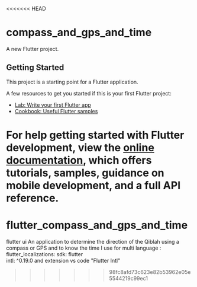 <<<<<<< HEAD
# compass_and_gps_and_time

A new Flutter project.

## Getting Started

This project is a starting point for a Flutter application.

A few resources to get you started if this is your first Flutter project:

- [Lab: Write your first Flutter app](https://docs.flutter.dev/get-started/codelab)
- [Cookbook: Useful Flutter samples](https://docs.flutter.dev/cookbook)

For help getting started with Flutter development, view the
[online documentation](https://docs.flutter.dev/), which offers tutorials,
samples, guidance on mobile development, and a full API reference.
=======
# flutter_compass_and_gps_and_time
flutter ui An application to determine the direction of the Qiblah using a compass or GPS and to know the time
I use for multi language :
  flutter_localizations:
    sdk: flutter  
  intl: ^0.19.0
  and extension vs code "Flutter Intl"
>>>>>>> 98fc8afd73c623e82b53962e05e5544219c99ec1
